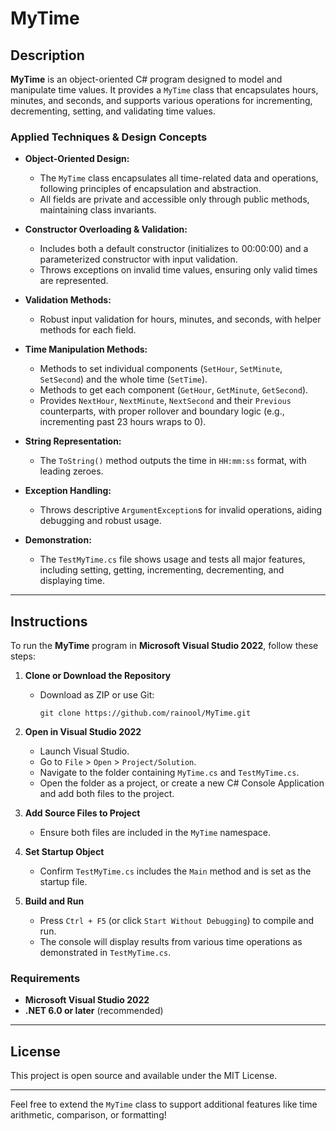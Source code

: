 # MyTime

## Description

**MyTime** is an object-oriented C# program designed to model and manipulate time values. It provides a `MyTime` class that encapsulates hours, minutes, and seconds, and supports various operations for incrementing, decrementing, setting, and validating time values.

### Applied Techniques & Design Concepts

- **Object-Oriented Design:**  
  - The `MyTime` class encapsulates all time-related data and operations, following principles of encapsulation and abstraction.
  - All fields are private and accessible only through public methods, maintaining class invariants.

- **Constructor Overloading & Validation:**  
  - Includes both a default constructor (initializes to 00:00:00) and a parameterized constructor with input validation.
  - Throws exceptions on invalid time values, ensuring only valid times are represented.

- **Validation Methods:**  
  - Robust input validation for hours, minutes, and seconds, with helper methods for each field.

- **Time Manipulation Methods:**  
  - Methods to set individual components (`SetHour`, `SetMinute`, `SetSecond`) and the whole time (`SetTime`).
  - Methods to get each component (`GetHour`, `GetMinute`, `GetSecond`).
  - Provides `NextHour`, `NextMinute`, `NextSecond` and their `Previous` counterparts, with proper rollover and boundary logic (e.g., incrementing past 23 hours wraps to 0).

- **String Representation:**  
  - The `ToString()` method outputs the time in `HH:mm:ss` format, with leading zeroes.

- **Exception Handling:**  
  - Throws descriptive `ArgumentException`s for invalid operations, aiding debugging and robust usage.

- **Demonstration:**  
  - The `TestMyTime.cs` file shows usage and tests all major features, including setting, getting, incrementing, decrementing, and displaying time.

---

## Instructions

To run the **MyTime** program in **Microsoft Visual Studio 2022**, follow these steps:

1. **Clone or Download the Repository**
   - Download as ZIP or use Git:
     ```
     git clone https://github.com/rainool/MyTime.git
     ```

2. **Open in Visual Studio 2022**
   - Launch Visual Studio.
   - Go to `File` > `Open` > `Project/Solution`.
   - Navigate to the folder containing `MyTime.cs` and `TestMyTime.cs`.
   - Open the folder as a project, or create a new C# Console Application and add both files to the project.

3. **Add Source Files to Project**
   - Ensure both files are included in the `MyTime` namespace.

4. **Set Startup Object**
   - Confirm `TestMyTime.cs` includes the `Main` method and is set as the startup file.

5. **Build and Run**
   - Press `Ctrl + F5` (or click `Start Without Debugging`) to compile and run.
   - The console will display results from various time operations as demonstrated in `TestMyTime.cs`.

### Requirements

- **Microsoft Visual Studio 2022**
- **.NET 6.0 or later** (recommended)

---

## License

This project is open source and available under the MIT License.

---

Feel free to extend the `MyTime` class to support additional features like time arithmetic, comparison, or formatting!
